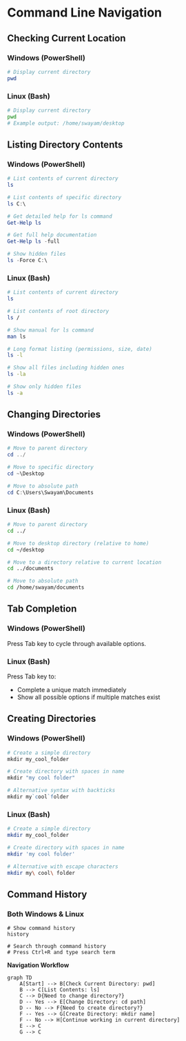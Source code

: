 # Command Line Navigation

## Checking Current Location

### Windows (PowerShell)
```powershell
# Display current directory
pwd
```

### Linux (Bash)
```bash
# Display current directory
pwd
# Example output: /home/swayam/desktop
```

## Listing Directory Contents

### Windows (PowerShell)
```powershell
# List contents of current directory
ls

# List contents of specific directory
ls C:\

# Get detailed help for ls command
Get-Help ls

# Get full help documentation
Get-Help ls -full

# Show hidden files
ls -Force C:\
```

### Linux (Bash)
```bash
# List contents of current directory
ls

# List contents of root directory
ls /

# Show manual for ls command
man ls

# Long format listing (permissions, size, date)
ls -l

# Show all files including hidden ones
ls -la

# Show only hidden files
ls -a
```

## Changing Directories

### Windows (PowerShell)
```powershell
# Move to parent directory
cd ../

# Move to specific directory
cd ~\Desktop

# Move to absolute path
cd C:\Users\Swayam\Documents
```

### Linux (Bash)
```bash
# Move to parent directory
cd ../

# Move to desktop directory (relative to home)
cd ~/desktop

# Move to a directory relative to current location
cd ../documents

# Move to absolute path
cd /home/swayam/documents
```

## Tab Completion

### Windows (PowerShell)
Press Tab key to cycle through available options.

### Linux (Bash)
Press Tab key to:
- Complete a unique match immediately
- Show all possible options if multiple matches exist

## Creating Directories

### Windows (PowerShell)
```powershell
# Create a simple directory
mkdir my_cool_folder

# Create directory with spaces in name
mkdir "my cool folder"

# Alternative syntax with backticks
mkdir my`cool`folder
```

### Linux (Bash)
```bash
# Create a simple directory
mkdir my_cool_folder

# Create directory with spaces in name
mkdir 'my cool folder'

# Alternative with escape characters
mkdir my\ cool\ folder
```

## Command History

### Both Windows & Linux
```
# Show command history
history

# Search through command history
# Press Ctrl+R and type search term
```

**Navigation Workflow**

```mermaid
graph TD
    A[Start] --> B[Check Current Directory: pwd]
    B --> C[List Contents: ls]
    C --> D{Need to change directory?}
    D -- Yes --> E[Change Directory: cd path]
    D -- No --> F{Need to create directory?}
    F -- Yes --> G[Create Directory: mkdir name]
    F -- No --> H[Continue working in current directory]
    E --> C
    G --> C
```